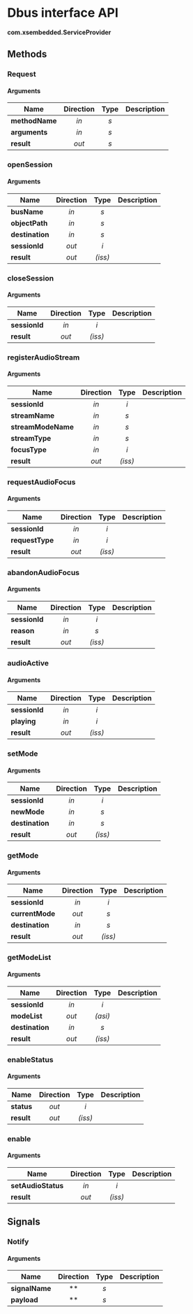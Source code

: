 
# Dbus interface API

**com.xsembedded.ServiceProvider**


## Methods

### Request



#### Arguments

| Name | Direction | Type | Description |
| --- | :---: | :---: | --- |
| **methodName** | *in* | *s* |  |
| **arguments** | *in* | *s* |  |
| **result** | *out* | *s* |  |


### openSession



#### Arguments

| Name | Direction | Type | Description |
| --- | :---: | :---: | --- |
| **busName** | *in* | *s* |  |
| **objectPath** | *in* | *s* |  |
| **destination** | *in* | *s* |  |
| **sessionId** | *out* | *i* |  |
| **result** | *out* | *(iss)* |  |


### closeSession



#### Arguments

| Name | Direction | Type | Description |
| --- | :---: | :---: | --- |
| **sessionId** | *in* | *i* |  |
| **result** | *out* | *(iss)* |  |


### registerAudioStream



#### Arguments

| Name | Direction | Type | Description |
| --- | :---: | :---: | --- |
| **sessionId** | *in* | *i* |  |
| **streamName** | *in* | *s* |  |
| **streamModeName** | *in* | *s* |  |
| **streamType** | *in* | *s* |  |
| **focusType** | *in* | *i* |  |
| **result** | *out* | *(iss)* |  |


### requestAudioFocus



#### Arguments

| Name | Direction | Type | Description |
| --- | :---: | :---: | --- |
| **sessionId** | *in* | *i* |  |
| **requestType** | *in* | *i* |  |
| **result** | *out* | *(iss)* |  |


### abandonAudioFocus



#### Arguments

| Name | Direction | Type | Description |
| --- | :---: | :---: | --- |
| **sessionId** | *in* | *i* |  |
| **reason** | *in* | *s* |  |
| **result** | *out* | *(iss)* |  |


### audioActive



#### Arguments

| Name | Direction | Type | Description |
| --- | :---: | :---: | --- |
| **sessionId** | *in* | *i* |  |
| **playing** | *in* | *i* |  |
| **result** | *out* | *(iss)* |  |


### setMode



#### Arguments

| Name | Direction | Type | Description |
| --- | :---: | :---: | --- |
| **sessionId** | *in* | *i* |  |
| **newMode** | *in* | *s* |  |
| **destination** | *in* | *s* |  |
| **result** | *out* | *(iss)* |  |


### getMode



#### Arguments

| Name | Direction | Type | Description |
| --- | :---: | :---: | --- |
| **sessionId** | *in* | *i* |  |
| **currentMode** | *out* | *s* |  |
| **destination** | *in* | *s* |  |
| **result** | *out* | *(iss)* |  |


### getModeList



#### Arguments

| Name | Direction | Type | Description |
| --- | :---: | :---: | --- |
| **sessionId** | *in* | *i* |  |
| **modeList** | *out* | *(asi)* |  |
| **destination** | *in* | *s* |  |
| **result** | *out* | *(iss)* |  |


### enableStatus



#### Arguments

| Name | Direction | Type | Description |
| --- | :---: | :---: | --- |
| **status** | *out* | *i* |  |
| **result** | *out* | *(iss)* |  |


### enable



#### Arguments

| Name | Direction | Type | Description |
| --- | :---: | :---: | --- |
| **setAudioStatus** | *in* | *i* |  |
| **result** | *out* | *(iss)* |  |



## Signals

### Notify



#### Arguments

| Name | Direction | Type | Description |
| --- | :---: | :---: | --- |
| **signalName** | ** | *s* |  |
| **payload** | ** | *s* |  |

